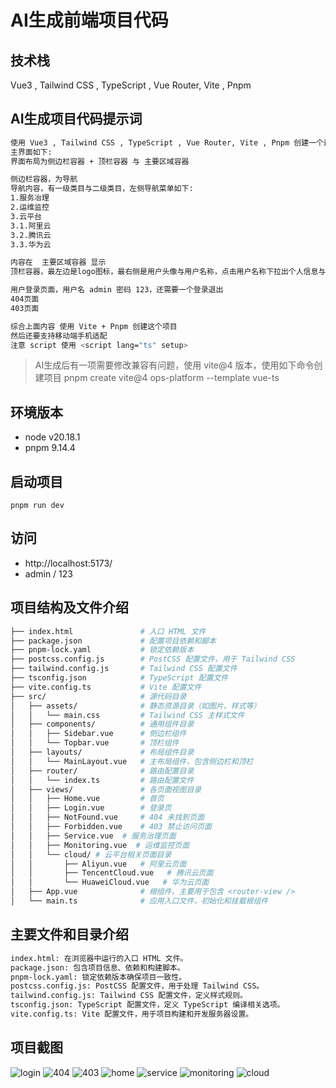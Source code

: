 # AI生成前端项目代码 

## 技术栈
Vue3 , Tailwind CSS , TypeScript , Vue Router, Vite , Pnpm 


## AI生成项目代码提示词
```bash
使用 Vue3 , Tailwind CSS , TypeScript , Vue Router, Vite , Pnpm 创建一个运维管理平台系统 ，
主界面如下:
界面布局为侧边栏容器 + 顶栏容器 与 主要区域容器

侧边栏容器，为导航
导航内容，有一级类目与二级类目，左侧导航菜单如下:
1.服务冶理
2.运维监控
3.云平台
3.1.阿里云
3.2.腾讯云
3.3.华为云

内容在  主要区域容器 显示
顶栏容器，最左边是logo图标，最右侧是用户头像与用户名称，点击用户名称下拉出个人信息与退出登录

用户登录页面，用户名 admin 密码 123，还需要一个登录退出
404页面
403页面

综合上面内容 使用 Vite + Pnpm 创建这个项目
然后还要支持移动端手机适配 
注意 script 使用 <script lang="ts" setup> 

```

> AI生成后有一项需要修改兼容有问题，使用 vite@4 版本，使用如下命令创建项目
pnpm create vite@4 ops-platform --template vue-ts

## 环境版本
- node v20.18.1
- pnpm 9.14.4

## 启动项目
`pnpm run dev`

## 访问
- http://localhost:5173/
- admin / 123

## 项目结构及文件介绍
```bash
├── index.html               # 入口 HTML 文件
├── package.json             # 配置项目依赖和脚本
├── pnpm-lock.yaml           # 锁定依赖版本
├── postcss.config.js        # PostCSS 配置文件，用于 Tailwind CSS
├── tailwind.config.js       # Tailwind CSS 配置文件
├── tsconfig.json            # TypeScript 配置文件
├── vite.config.ts           # Vite 配置文件
├── src/                     # 源代码目录
│   ├── assets/              # 静态资源目录（如图片、样式等）
│   │   └── main.css         # Tailwind CSS 主样式文件
│   ├── components/          # 通用组件目录
│   │   ├── Sidebar.vue      # 侧边栏组件
│   │   └── Topbar.vue       # 顶栏组件
│   ├── layouts/             # 布局组件目录
│   │   └── MainLayout.vue   # 主布局组件，包含侧边栏和顶栏
│   ├── router/              # 路由配置目录
│   │   └── index.ts         # 路由配置文件
│   ├── views/               # 各页面视图目录
│   │   ├── Home.vue         # 首页
│   │   ├── Login.vue        # 登录页
│   │   ├── NotFound.vue     # 404 未找到页面
│   │   ├── Forbidden.vue    # 403 禁止访问页面
│   │   ├── Service.vue  # 服务治理页面
│   │   ├── Monitoring.vue  # 运维监控页面
│   │   └── cloud/ # 云平台相关页面目录
│   │       ├── Aliyun.vue   # 阿里云页面
│   │       ├── TencentCloud.vue   # 腾讯云页面
│   │       └── HuaweiCloud.vue   # 华为云页面
│   ├── App.vue              # 根组件，主要用于包含 <router-view />
│   └── main.ts              # 应用入口文件，初始化和挂载根组件
```


## 主要文件和目录介绍
```bash
index.html: 在浏览器中运行的入口 HTML 文件。
package.json: 包含项目信息、依赖和构建脚本。
pnpm-lock.yaml: 锁定依赖版本确保项目一致性。
postcss.config.js: PostCSS 配置文件，用于处理 Tailwind CSS。
tailwind.config.js: Tailwind CSS 配置文件，定义样式规则。
tsconfig.json: TypeScript 配置文件，定义 TypeScript 编译相关选项。
vite.config.ts: Vite 配置文件，用于项目构建和开发服务器设置。
```

## 项目截图
![login](doc/img/login.jpg)
![404](doc/img/404.jpg)
![403](doc/img/403.jpg)
![home](doc/img/home.jpg)
![service](doc/img/service.jpg)
![monitoring](doc/img/monitoring.jpg)
![cloud](doc/img/aliyun.jpg)